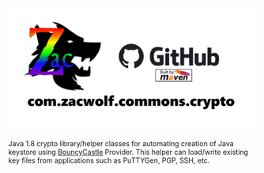 <style>
body {
  background-image: url('Simpler-Cryptography.jpg');
  background-repeat: no-repeat;
  background-attachment: fixed; 
  background-size: 100%;
}
#main-content{
	rgba(0,0,0,0);
}
</style>

<img src="repository-open-graph-template.png" style="width:700px"> 

Java 1.8 crypto library/helper classes for automating creation of Java keystore using [BouncyCastle](https://bouncycastle.org/) Provider.
This helper can load/write existing key files from applications such as PuTTYGen, PGP, SSH, etc.
